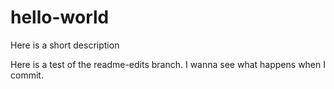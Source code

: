 # hello-world
Here is a short description

Here is a test of the readme-edits branch.
I wanna see what happens when I commit.
